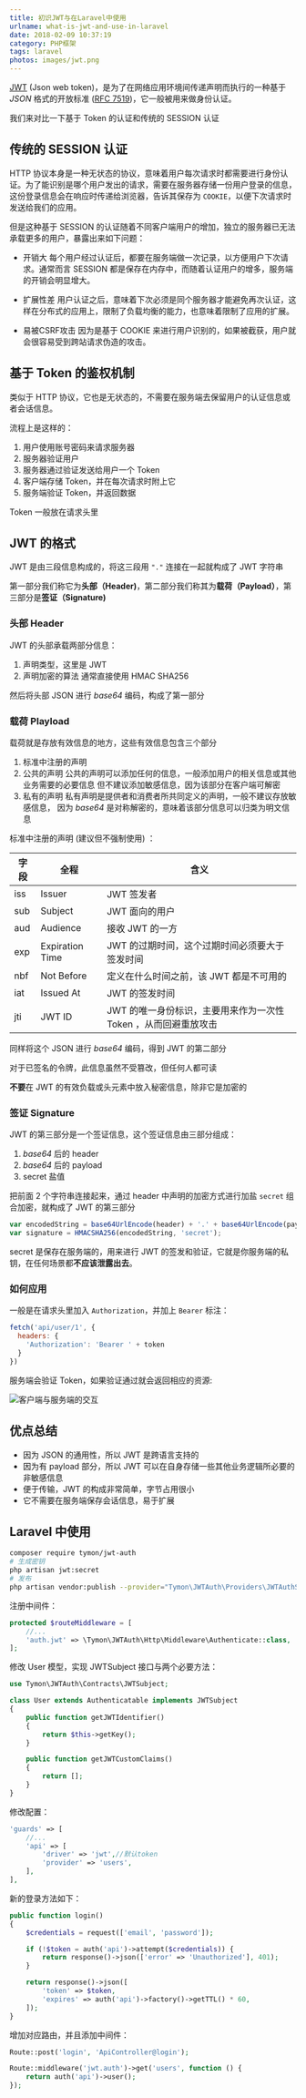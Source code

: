 ```yaml
---
title: 初识JWT与在Laravel中使用
urlname: what-is-jwt-and-use-in-laravel
date: 2018-02-09 10:37:19
category: PHP框架
tags: laravel
photos: images/jwt.png
---
```


[JWT](https://jwt.io/introduction/) (Json web token)，是为了在网络应用环境间传递声明而执行的一种基于 *JSON* 格式的开放标准 ([RFC 7519](https://tools.ietf.org/html/rfc7519))，它一般被用来做身份认证。

<!-- more -->

我们来对比一下基于 Token 的认证和传统的 SESSION 认证

## 传统的 SESSION 认证

HTTP 协议本身是一种无状态的协议，意味着用户每次请求时都需要进行身份认证。为了能识别是哪个用户发出的请求，需要在服务器存储一份用户登录的信息，这份登录信息会在响应时传递给浏览器，告诉其保存为 `COOKIE`，以便下次请求时发送给我们的应用。

但是这种基于 SESSION 的认证随着不同客户端用户的增加，独立的服务器已无法承载更多的用户，暴露出来如下问题：

- 开销大
每个用户经过认证后，都要在服务端做一次记录，以方便用户下次请求。通常而言 SESSION 都是保存在内存中，而随着认证用户的增多，服务端的开销会明显增大。

- 扩展性差
用户认证之后，意味着下次必须是同个服务器才能避免再次认证，这样在分布式的应用上，限制了负载均衡的能力，也意味着限制了应用的扩展。

- 易被CSRF攻击
因为是基于 COOKIE 来进行用户识别的，如果被截获，用户就会很容易受到跨站请求伪造的攻击。

## 基于 Token 的鉴权机制

类似于 HTTP 协议，它也是无状态的，不需要在服务端去保留用户的认证信息或者会话信息。

流程上是这样的：

1. 用户使用账号密码来请求服务器
2. 服务器验证用户
3. 服务器通过验证发送给用户一个 Token
4. 客户端存储 Token，并在每次请求时附上它
5. 服务端验证 Token，并返回数据

Token 一般放在请求头里

## JWT 的格式

JWT 是由三段信息构成的，将这三段用 `"."` 连接在一起就构成了 JWT 字符串

第一部分我们称它为**头部（Header)**，第二部分我们称其为**载荷（Payload）**，第三部分是**签证（Signature)**

### 头部 Header

JWT 的头部承载两部分信息：

1. 声明类型，这里是 JWT
2. 声明加密的算法 通常直接使用 HMAC SHA256

然后将头部 JSON 进行 *base64* 编码，构成了第一部分

### 载荷 Playload

载荷就是存放有效信息的地方，这些有效信息包含三个部分

1. 标准中注册的声明
2. 公共的声明
公共的声明可以添加任何的信息，一般添加用户的相关信息或其他业务需要的必要信息
但不建议添加敏感信息，因为该部分在客户端可解密
3. 私有的声明
私有声明是提供者和消费者所共同定义的声明，一般不建议存放敏感信息，
因为 *base64* 是对称解密的，意味着该部分信息可以归类为明文信息

标准中注册的声明 (建议但不强制使用) ：

|字段|全程|含义|
|-|-|-|
|iss|Issuer|JWT 签发者|
|sub|Subject|JWT 面向的用户|
|aud|Audience|接收 JWT 的一方|
|exp|Expiration Time|JWT 的过期时间，这个过期时间必须要大于签发时间|
|nbf|Not Before|定义在什么时间之前，该 JWT 都是不可用的|
|iat|Issued At|JWT 的签发时间|
|jti|JWT ID|JWT 的唯一身份标识，主要用来作为一次性 Token ，从而回避重放攻击|

同样将这个 JSON 进行 *base64* 编码，得到 JWT 的第二部分

对于已签名的令牌，此信息虽然不受篡改，但任何人都可读

**不要**在 JWT 的有效负载或头元素中放入秘密信息，除非它是加密的

### 签证 Signature

JWT 的第三部分是一个签证信息，这个签证信息由三部分组成：

1. *base64* 后的 header
2. *base64* 后的 payload
3. secret 盐值

把前面 2 个字符串连接起来，通过 header 中声明的加密方式进行加盐 `secret` 组合加密，就构成了 JWT 的第三部分

```js
var encodedString = base64UrlEncode(header) + '.' + base64UrlEncode(payload);
var signature = HMACSHA256(encodedString, 'secret');
```

secret 是保存在服务端的，用来进行 JWT 的签发和验证，它就是你服务端的私钥，在任何场景都**不应该泄露出去**。

### 如何应用

一般是在请求头里加入 `Authorization`，并加上 `Bearer` 标注：

```js
fetch('api/user/1', {
  headers: {
    'Authorization': 'Bearer ' + token
  }
})
```

服务端会验证 Token，如果验证通过就会返回相应的资源:

![客户端与服务端的交互](/images/jwt-http.png)

## 优点总结

- 因为 JSON 的通用性，所以 JWT 是跨语言支持的
- 因为有 payload 部分，所以 JWT 可以在自身存储一些其他业务逻辑所必要的非敏感信息
- 便于传输，JWT 的构成非常简单，字节占用很小
- 它不需要在服务端保存会话信息，易于扩展

## Laravel 中使用

```bash
composer require tymon/jwt-auth
# 生成密钥
php artisan jwt:secret
# 发布
php artisan vendor:publish --provider="Tymon\JWTAuth\Providers\JWTAuthServiceProvider"
```

注册中间件：

```php app\Http\Kernel.php
protected $routeMiddleware = [
    //...
    'auth.jwt' => \Tymon\JWTAuth\Http\Middleware\Authenticate::class,
];
```

修改 User 模型，实现 JWTSubject 接口与两个必要方法：

```php User.php
use Tymon\JWTAuth\Contracts\JWTSubject;

class User extends Authenticatable implements JWTSubject
{
    public function getJWTIdentifier()
    {
        return $this->getKey();
    }

    public function getJWTCustomClaims()
    {
        return [];
    }
}
```

修改配置：

```php config/auth.php
'guards' => [
    //...
    'api' => [
        'driver' => 'jwt',//默认token
        'provider' => 'users',
    ],
],
```

新的登录方法如下：

```php ApiController.php
public function login()
{
    $credentials = request(['email', 'password']);

    if (!$token = auth('api')->attempt($credentials)) {
        return response()->json(['error' => 'Unauthorized'], 401);
    }

    return response()->json([
        'token' => $token,
        'expires' => auth('api')->factory()->getTTL() * 60,
    ]);
}
```

增加对应路由，并且添加中间件：

```php routes/api.php
Route::post('login', 'ApiController@login');

Route::middleware('jwt.auth')->get('users', function () {
    return auth('api')->user();
});
```